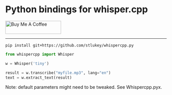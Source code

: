 Python bindings for whisper.cpp
===============================

<a href="https://www.buymeacoffee.com/lukeFxC" target="_blank"><img src="https://cdn.buymeacoffee.com/buttons/default-orange.png" alt="Buy Me A Coffee" height="41" width="174"></a>

---
`pip install git+https://github.com/stlukey/whispercpp.py`

```python
from whispercpp import Whisper

w = Whisper('tiny')

result = w.transcribe("myfile.mp3", lang="en")
text = w.extract_text(result)
```

Note: default parameters might need to be tweaked.
See Whispercpp.pyx.
